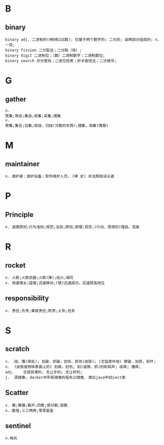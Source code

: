 # B

## binary

```
binary adj. 二进制的(用0和1记数); 仅基于两个数字的; 二元的; 由两部分组成的; n. 一双;
binary fission 二分裂法；二分裂（体）;
binary digit 二进制位；（数）二进制数字；二进制数位;
binary search 对分查找；二进位检索；折半查找法；二分搜寻;
```

# G

## gather

```
n.
聚集;聚会;集会;收集;采集;搜集
v.
聚集;集合;召集;收拢，归拢(分散的东西);搜集，收集(情报)
```



# M

## maintainer

```
n. 维护者；维护设备；软件维护人员; (律 史) 非法帮助诉讼者
```

# P

## Principle

```
n. 道德原则;行为准则;规范;法则;原则;原理;观念;(行动、思想的)理由，信条
```



# R

## rocket

```
n. 火箭;火箭武器;火箭(弹);焰火;烟花
v. 快速增长;猛增;迅速移动;(使)迅速成功，迅速提高地位
```

## responsibility

```
n. 责任;负责;事故责任;职责;义务;任务
```



# S

## scratch

```
v.	挠，搔(痒处); 划破，抓破，划伤，抓伤(皮肤); (尤指意外地) 擦破，划损，刮坏;
n.	(皮肤或物体表面上的) 划痕，划伤; 刮(或擦、抓)的刺耳声; 挠痒; 搔痒;
adj.	仓促拼凑的; 无让步的; 无让杆的;
j.  源镜像, docker中所有镜像的祖先父镜像, 类似java中Object类
```

## Scatter

```
v. 撒;撒播;散开;四散;使分散;驱散
n. 散落;三三两两;零零星星
```

## sentinel

```
n.哨兵
```

